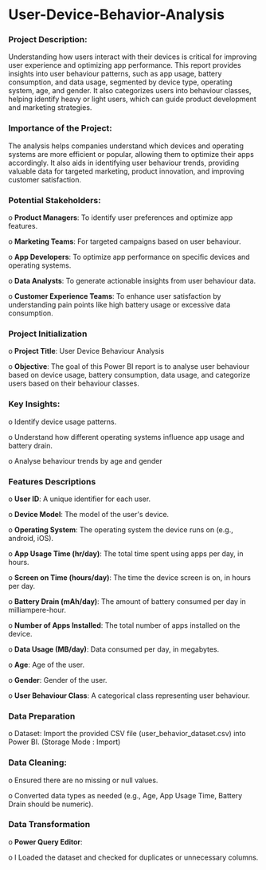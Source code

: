 # User-Device-Behavior-Analysis

### Project Description:

Understanding how users interact with their devices is critical for improving user experience and optimizing app performance. This report provides insights into user behaviour patterns, such as app usage, battery consumption, and data usage, segmented by device type, operating system, age, and gender. It also categorizes users into behaviour classes, helping identify heavy or light users, which can guide product development and marketing strategies.

### Importance of the Project:

The analysis helps companies understand which devices and operating systems are more efficient or popular, allowing them to optimize their apps accordingly. It also aids in identifying user behaviour trends, providing valuable data for targeted marketing, product innovation, and improving customer satisfaction.

### Potential Stakeholders:

o **Product Managers**: To identify user preferences and optimize app features.

o **Marketing Teams**: For targeted campaigns based on user behaviour.

o **App Developers**: To optimize app performance on specific devices and operating systems.

o **Data Analysts**: To generate actionable insights from user behaviour data.

o **Customer Experience Teams**: To enhance user satisfaction by understanding pain points like high battery usage or excessive data consumption.

### Project Initialization

o **Project Title**: User Device Behaviour Analysis

o **Objective**: The goal of this Power BI report is to analyse user behaviour based on device usage, battery consumption, data usage, and categorize users based on their behaviour classes.

### Key Insights:

o Identify device usage patterns.

o Understand how different operating systems influence app usage and battery drain.

o Analyse behaviour trends by age and gender

### Features Descriptions

o **User ID**: A unique identifier for each user.

o **Device Model**: The model of the user's device.

o **Operating System**: The operating system the device runs on (e.g., android, iOS).

o **App Usage Time (hr/day)**: The total time spent using apps per day, in hours.

o **Screen on Time (hours/day)**: The time the device screen is on, in hours per day.

o **Battery Drain (mAh/day)**: The amount of battery consumed per day in milliampere-hour.

o **Number of Apps Installed**: The total number of apps installed on the device.

o **Data Usage (MB/day)**: Data consumed per day, in megabytes.

o **Age**: Age of the user.

o **Gender**: Gender of the user.

o **User Behaviour Class**: A categorical class representing user behaviour.

### Data Preparation

o Dataset: Import the provided CSV file (user_behavior_dataset.csv) into Power BI. (Storage Mode : Import)

### Data Cleaning:

o Ensured there are no missing or null values.

o Converted data types as needed (e.g., Age, App Usage Time, Battery Drain should be numeric).

### Data Transformation

o **Power Query Editor**:

o I Loaded the dataset and checked for duplicates or unnecessary columns.



